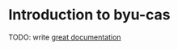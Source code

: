 # Introduction to byu-cas

TODO: write [great documentation](http://jacobian.org/writing/what-to-write/)
